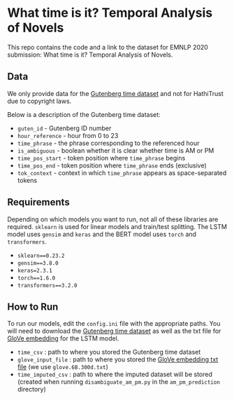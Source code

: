 # What time is it? Temporal Analysis of Novels

This repo contains the code and a link to the dataset for EMNLP 2020 submission: What time is it? Temporal Analysis of Novels.

## Data
We only provide data for the [Gutenberg time dataset](https://drive.google.com/file/d/1bTE2Ul9maAji5B1YVnCYqWUOytXxxq-5/view?usp=sharing) and not for HathiTrust due to copyright laws.

Below is a description of the Gutenberg time dataset:
- `guten_id` - Gutenberg ID number
- `hour_reference` - hour from 0 to 23
- `time_phrase` - the phrase corresponding to the referenced hour
- `is_ambiguous` - boolean whether it is clear whether time is AM or PM
- `time_pos_start` - token position where `time_phrase` begins
- `time_pos_end` - token position where `time_phrase` ends (exclusive)
- `tok_context` - context in which `time_phrase` appears as space-separated tokens

## Requirements
Depending on which models you want to run, not all of these libraries are required. `sklearn` is used for linear models and train/test splitting. The LSTM model uses `gensim` and `keras` and the BERT model uses `torch` and `transformers`.

- `sklearn==0.23.2`
- `gensim==3.8.0`
- `keras=2.3.1`
- `torch==1.6.0`
- `transformers==3.2.0`

## How to Run
To run our models, edit the `config.ini` file with the appropriate paths. You will need to download the [Gutenberg time dataset](https://drive.google.com/file/d/1bTE2Ul9maAji5B1YVnCYqWUOytXxxq-5/view?usp=sharing) as well as the txt file for [GloVe embedding](http://nlp.stanford.edu/data/glove.6B.zip) for the LSTM model.

- `time_csv` : path to where you stored the Gutenberg time dataset
- `glove_input_file` : path to where you stored the [GloVe embedding txt file](http://nlp.stanford.edu/data/glove.6B.zip) (we use `glove.6B.300d.txt`)
- `time_imputed_csv` : path to where the imputed dataset will be stored (created when running `disambiguate_am_pm.py` in the `am_pm_prediction` directory)



